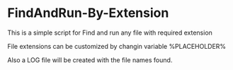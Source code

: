# FindAndRun-By-Extension

This is a simple script for Find and run any file with required extension

File extensions can be customized by changin variable %PLACEHOLDER%

Also a LOG file will be created with the file names found.
